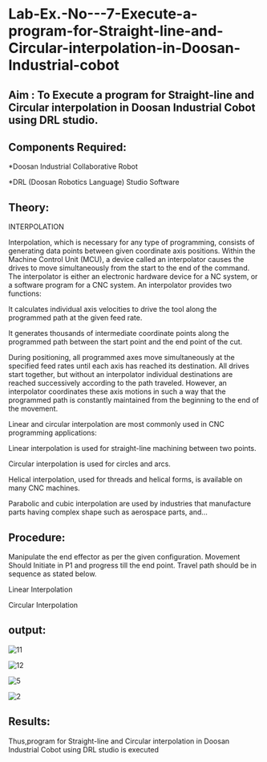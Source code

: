 # Lab-Ex.-No---7-Execute-a-program-for-Straight-line-and-Circular-interpolation-in-Doosan-Industrial-cobot
## Aim : To Execute a program for Straight-line and Circular interpolation in Doosan Industrial Cobot using DRL studio.

## Components Required:

*Doosan Industrial Collaborative Robot

*DRL (Doosan Robotics Language) Studio Software

## Theory: 
INTERPOLATION

Interpolation, which is necessary for any type of programming, consists of generating data points between given coordinate axis positions. Within the Machine Control Unit (MCU), a device called an interpolator causes the drives to move simultaneously from the start to the end of the command. The interpolator is either an electronic hardware device for a NC system, or a software program for a CNC system. An interpolator provides two functions:

It calculates individual axis velocities to drive the tool along the programmed path at the given feed rate.

It generates thousands of intermediate coordinate points along the programmed path between the start point and the end point of the cut.

During positioning, all programmed axes move simultaneously at the specified feed rates until each axis has reached its destination. All drives start together, but without an interpolator individual destinations are reached successively according to the path traveled. However, an interpolator coordinates these axis motions in such a way that the programmed path is constantly maintained from the beginning to the end of the movement.

Linear and circular interpolation are most commonly used in CNC programming applications:

Linear interpolation is used for straight-line machining between two points.

Circular interpolation is used for circles and arcs.

Helical interpolation, used for threads and helical forms, is available on many CNC machines.

Parabolic and cubic interpolation are used by industries that manufacture parts having complex shape such as aerospace parts, and...

## Procedure:

Manipulate the end effector as per the given configuration. Movement Should Initiate in P1 and progress till the end point. Travel path should be in sequence as stated below.

Linear Interpolation

Circular Interpolation

## output:

![11](https://user-images.githubusercontent.com/74660507/174606101-ceefbb2f-1a5e-4b5c-98c4-b675ee6585cb.jpeg)

![12](https://user-images.githubusercontent.com/74660507/174606121-88446623-62de-4a8f-a844-83a673f0d56a.jpeg)

![5](https://user-images.githubusercontent.com/74660507/174606255-4fd8d036-91cb-4d18-8ca9-f5becb7ddf99.jpeg)

![2](https://user-images.githubusercontent.com/74660507/174606195-0a3b7eb5-ac6c-43c2-ae06-59b77e9cf6bd.jpeg)



## Results: 

Thus,program for Straight-line and Circular interpolation in Doosan Industrial Cobot using DRL studio is executed

 
